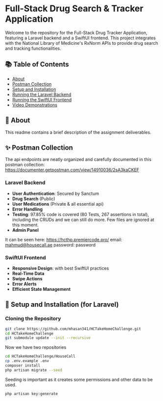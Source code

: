 # Full-Stack Drug Search & Tracker Application

Welcome to the repository for the Full-Stack Drug Tracker Application, featuring a Laravel backend and a SwiftUI frontend. This project integrates with the National Library of Medicine's RxNorm APIs to provide drug search and tracking functionalities.

## 📚 Table of Contents

- [About](#-about)
- [Postman Collection](#-postman-collection)
- [Setup and Installation](#-setup-and-installation)
- [Running the Laravel Backend](#running-the-laravel-backend)
- [Running the SwiftUI Frontend](#running-the-swiftui-frontend)
- [Video Demonstrations](#video-demonstrations)

## 🌟 About
This readme contains a brief description of the assignment deliverables.


## ✨ Postman Collection
The api endpoints are neatly organized and carefully documented in this postman collection: https://documenter.getpostman.com/view/14910036/2sA3kaCKEF


### Laravel Backend

- **User Authentication**: Secured by Sanctum
- **Drug Search** (Public)
- **User Medications** (Private & all essential api)
- **Error Handling**
- **Testing**: 97.85% code is covered (80 Tests, 267 assertions in total), including the CRUDs and we can still do more. Few files are ignored at this moment.
- **Admin Panel**

It can be seen here: https://hcthp.premiercode.pro/
email: mahmud@housecall.ae
password: password


### SwiftUI Frontend

- **Responsive Design**: with best SwiftUI practices
- **Real-Time Data**
- **Swipe Actions**
- **Error Alerts**
- **Efficient State Management**

## 🚀 Setup and Installation (for Laravel)

### Cloning the Repository
```bash
git clone https://github.com/mhasan341/HCTakeHomeChallenge.git
cd HCTakeHomeChallenge
git submodule update --init --recursive
```
Now we have two repositories
```bash
cd HCTakeHomeChallenge/HouseCall
cp .env.example .env
composer install
php artisan migrate --seed
```
Seeding is important as it creates some permissions and other data to be used.

```bash
php artisan key:generate
```


